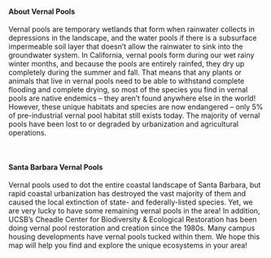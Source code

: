 #### About Vernal Pools
Vernal pools are temporary wetlands that form when rainwater collects in depressions in the landscape, and the water pools if there is a subsurface impermeable soil layer that doesn’t allow the rainwater to sink into the groundwater system.  In California, vernal pools form during our wet rainy winter months, and because the pools are entirely rainfed, they dry up completely during the summer and fall. That means that any plants or animals that live in vernal pools need to be able to withstand complete flooding and complete drying, so most of the species you find in vernal pools are native endemics – they aren’t found anywhere else in the world!  However, these unique habitats and species are now endangered – only 5% of pre-industrial vernal pool habitat still exists today.  The majority of vernal pools have been lost to or degraded by urbanization and agricultural operations.

<br>

#### Santa Barbara Vernal Pools
Vernal pools used to dot the entire coastal landscape of Santa Barbara, but rapid coastal urbanization has destroyed the vast majority of them and caused the local extinction of state- and federally-listed species.  Yet, we are very lucky to have some remaining vernal pools in the area!  In addition, UCSB’s Cheadle Center for Biodiversity & Ecological Restoration has been doing vernal pool restoration and creation since the 1980s.  Many campus housing developments have vernal pools tucked within them.  We hope this map will help you find and explore the unique ecosystems in your area!

